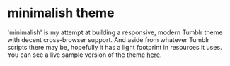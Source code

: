 # minimalish theme
'minimalish' is my attempt at building a responsive, modern Tumblr theme with decent cross-browser support. And aside from whatever Tumblr scripts there may be, hopefully it has a light footprint in resources it uses. You can see a live sample version of the theme [here](http://minimalishtheme.tumblr.com/).